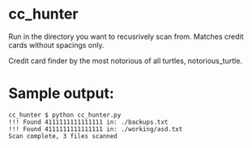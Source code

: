# cc_hunter

Run in the directory you want to recusrively scan from. 
Matches credit cards without spacings only.

Credit card finder by the most notorious of all turtles, notorious_turtle.

# Sample output:

    cc_hunter $ python cc_hunter.py
    !!! Found 4111111111111111 in: ./backups.txt
    !!! Found 4111111111111111 in: ./working/asd.txt
    Scan complete, 3 files scanned
